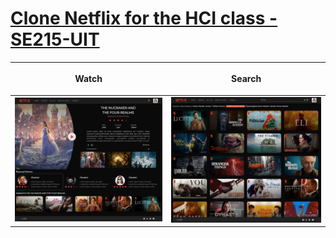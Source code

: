 # [Clone Netflix for the HCI class - SE215-UIT]

|<p align="center">Watch</p>|<p align="center">Search</p>|
|-|-|
|![](./capture-watch.jpg)|![](./capture-search.jpg)|

[Clone Netflix for the HCI class - SE215-UIT]: https://nostalgic-lichterman-4cf223.netlify.com/login
